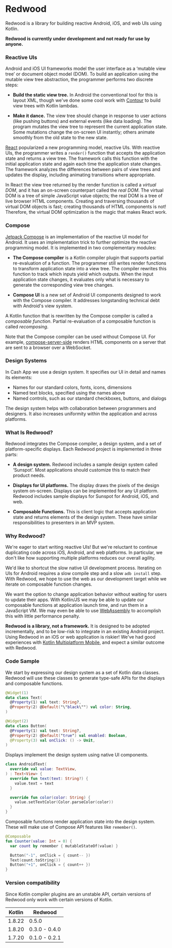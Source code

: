 # Redwood

Redwood is a library for building reactive Android, iOS, and web UIs using Kotlin.

**Redwood is currently under development and not ready for use by anyone.**


### Reactive UIs

Android and iOS UI frameworks model the user interface as a ‘mutable view tree’ or document object
model (DOM). To build an application using the mutable view tree abstraction, the programmer
performs two discrete steps:

 * **Build the static view tree.** In Android the conventional tool for this is layout XML, though
   we've done some cool work with [Contour][contour] to build view trees with Kotlin lambdas.

 * **Make it dance.** The view tree should change in response to user actions (like pushing buttons)
   and external events (like data loading). The program mutates the view tree to represent the
   current application state. Some mutations change the on-screen UI instantly; others animate
   smoothly from the old state to the new state.

[React][react_js] popularized a new programming model, reactive UIs. With reactive UIs, the
programmer writes a `render()` function that accepts the application state and returns a view tree.
The framework calls this function with the initial application state and again each time the
application state changes. The framework analyzes the differences between pairs of view trees and
updates the display, including animating transitions where appropriate.

In React the view tree returned by the render function is called a _virtual DOM_, and it has an
on-screen counterpart called the _real DOM_. The virtual DOM is a tree of simple JavaScript value
objects; the real DOM is a tree of live browser HTML components. Creating and traversing thousands
of virtual DOM objects is fast; creating thousands of HTML components is not! Therefore, the virtual
DOM optimization is the magic that makes React work.


### Compose

[Jetpack Compose][compose] is an implementation of the reactive UI model for Android. It uses an
implementation trick to further optimize the reactive programming model. It is implemented in two
complementary modules:

 * **The Compose compiler** is a Kotlin compiler plugin that supports partial re-evaluation of a
   function. The programmer still writes render functions to transform application state into a view
   tree. The compiler rewrites this function to track which inputs yield which outputs. When the
   input application state changes, it evaluates only what is necessary to generate the
   corresponding view tree changes.

 * **Compose UI** is a new set of Android UI components designed to work with the Compose compiler.
   It addresses longstanding technical debt with Android's view system.

A Kotlin function that is rewritten by the Compose compiler is called a _composable function_.
Partial re-evaluation of a composable function is called _recomposing_.

Note that the Compose compiler can be used without Compose UI. For example, [compose-server-side]
renders HTML components on a server that are sent to a browser over a WebSocket.


### Design Systems

In Cash App we use a design system. It specifies our UI in detail and names its elements:

 * Names for our standard colors, fonts, icons, dimensions
 * Named text blocks, specified using the names above
 * Named controls, such as our standard checkboxes, buttons, and dialogs

The design system helps with collaboration between programmers and designers. It also increases
uniformity within the application and across platforms.


### What Is Redwood?

Redwood integrates the Compose compiler, a design system, and a set of platform-specific displays.
Each Redwood project is implemented in three parts:

 * **A design system.** Redwood includes a sample design system called ‘Sunspot’. Most
   applications should customize this to match their product needs.

 * **Displays for UI platforms.** The display draws the pixels of the design system on-screen.
   Displays can be implemented for any UI platform. Redwood includes sample displays for Sunspot
   for Android, iOS, and web.

 * **Composable Functions.** This is client logic that accepts application state and returns
   elements of the design system. These have similar responsibilities to presenters in an MVP
   system.


### Why Redwood?

We're eager to start writing reactive UIs! But we're reluctant to continue duplicating code across
iOS, Android, and web platforms. In particular, we don't like how supporting multiple platforms
reduces our overall agility.

We'd like to shortcut the slow native UI development process. Iterating on UIs for Android requires
a slow compile step and a slow `adb install` step. With Redwood, we hope to use the web as our
development target while we iterate on composable function changes.

We want the option to change application behavior without waiting for users to update their apps.
With Kotlin/JS we may be able to update our composable functions at application launch time, and run
them in a JavaScript VM. We may even be able to use [WebAssembly][webassembly] to accomplish this
with little performance penalty.


**Redwood is a library, not a framework.** It is designed to be adopted incrementally, and to
be low-risk to integrate in an existing Android project. Using Redwood in an iOS or web
application is riskier! We've had good experiences with [Kotlin Multiplatform Mobile][kmm], and
expect a similar outcome with Redwood.


### Code Sample

We start by expressing our design system as a set of Kotlin data classes. Redwood will use these
classes to generate type-safe APIs for the displays and composable functions.

```kotlin
@Widget(1)
data class Text(
  @Property(1) val text: String?,
  @Property(2) @Default("\"black\"") val color: String,
)

@Widget(2)
data class Button(
  @Property(1) val text: String?,
  @Property(2) @Default("true") val enabled: Boolean,
  @Property(3) val onClick: () -> Unit,
)
```

Displays implement the design system using native UI components.

```kotlin
class AndroidText(
  override val value: TextView,
) : Text<View> {
  override fun text(text: String?) {
    value.text = text
  }

  override fun color(color: String) {
    value.setTextColor(Color.parseColor(color))
  }
}
```

Composable functions render application state into the design system. These will make use of Compose
API features like `remember()`.

```kotlin
@Composable
fun Counter(value: Int = 0) {
  var count by remember { mutableStateOf(value) }

  Button("-1", onClick = { count-- })
  Text(count.toString())
  Button("+1", onClick = { count++ })
}
```

### Version compatibility

Since Kotlin compiler plugins are an unstable API, certain versions of Redwood only work with
certain versions of Kotlin.

| Kotlin | Redwood       |
|--------|---------------|
| 1.8.22 | 0.5.0         |
| 1.8.20 | 0.3.0 - 0.4.0 |
| 1.7.20 | 0.1.0 - 0.2.1 |


[compose-server-side]: https://github.com/ShikaSD/compose-server-side
[compose]: https://developer.android.com/jetpack/compose
[contour]: https://github.com/cashapp/contour
[kmm]: https://kotlinlang.org/lp/mobile/
[react_js]: https://reactjs.org/
[webassembly]: https://webassembly.org/
